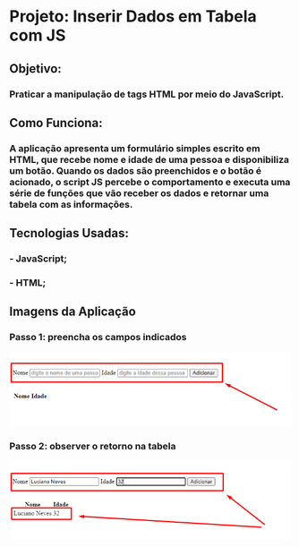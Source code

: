 # Projeto: Inserir Dados em Tabela com JS

## Objetivo:

### Praticar a manipulação de tags HTML por meio do JavaScript.

## Como Funciona:

### A aplicação apresenta um formulário simples escrito em HTML, que recebe nome e idade de uma pessoa e disponibiliza um botão. Quando os dados são preenchidos e o botão é acionado, o script JS percebe o comportamento e executa uma série de funções que vão receber os dados e retornar uma tabela com as informações.

## Tecnologias Usadas:

### - JavaScript;

### - HTML;


## Imagens da Aplicação

### Passo 1: preencha os campos indicados

![alt text](https://github.com/lucianonevesln/javascript_inserir_dados_tabela/blob/master/img0.png)

### Passo 2: observer o retorno na tabela

![alt text](https://github.com/lucianonevesln/javascript_inserir_dados_tabela/blob/master/img1.png)
